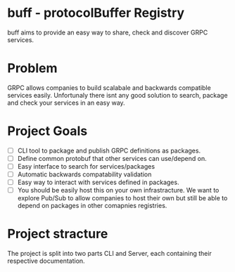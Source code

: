 # buff - protocolBuffer Registry
buff aims to provide an easy way to share, check and discover GRPC services.

# Problem
GRPC allows companies to build scalabale and backwards compatible services easily. Unfortunaly there isnt any good solution to search, package and check your services in an easy way.

# Project Goals

- [ ] CLI tool to package and publish GRPC definitions as packages.
- [ ] Define common protobuf that other services can use/depend on.
- [ ] Easy interface to search for services/packages
- [ ] Automatic backwards compatability validation
- [ ] Easy way to interact with services defined in packages.
- [ ] You should be easily host this on your own infrastracture. We want to explore Pub/Sub to allow companies to host their own but still be able to depend on packages in other comapnies registries.

# Project stracture
The project is split into two parts CLI and Server, each containing their respective documentation.
